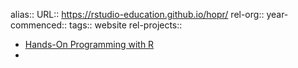 alias::
URL:: https://rstudio-education.github.io/hopr/
rel-org::
year-commenced::
tags:: website
rel-projects::

- [Hands-On Programming with R](https://rstudio-education.github.io/hopr/)
-
